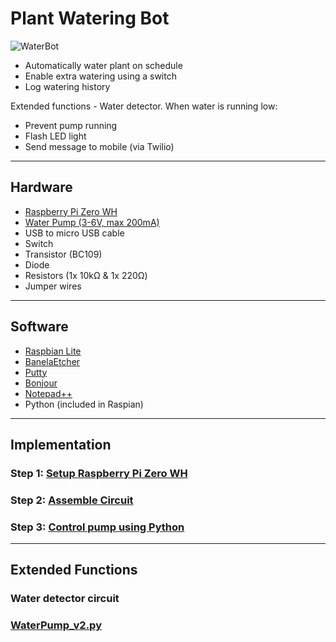 # Plant Watering Bot

![WaterBot](https://github.com/cspoppuppy/PlantWatering/blob/master/WaterBot.JPG)

* Automatically water plant on schedule
* Enable extra watering using a switch
* Log watering history



Extended functions - Water detector. When water is running low:
* Prevent pump running 
* Flash LED light
* Send message to mobile (via Twilio)

-------------------------------------------------------------------------------------
## Hardware

* [Raspberry Pi Zero WH](https://thepihut.com/products/raspberry-pi-zero-w) 
* [Water Pump (3-6V, max 200mA)](https://uk.banggood.com/Excellway-Mini-Micro-Submersible-Motor-Pump-Water-Pumps-DC-3-6V-100LH-Low-p-1249338.html?rmmds=search&ID=514182&cur_warehouse=CN) 
* USB to micro USB cable
* Switch
* Transistor (BC109)
* Diode
* Resistors (1x 10kΩ & 1x 220Ω)
* Jumper wires

-------------------------------------------------------------------------------------
## Software

* [Raspbian Lite](https://www.raspberrypi.org/downloads/raspbian/)
* [BanelaEtcher](https://www.balena.io/etcher/)
* [Putty](https://www.putty.org/)
* [Bonjour](https://support.apple.com/kb/DL999?locale=en_GB)
* [Notepad++](https://notepad-plus-plus.org/downloads/)
* Python (included in Raspian)

-------------------------------------------------------------------------------------
## Implementation

### Step 1: [Setup Raspberry Pi Zero WH](https://github.com/cspoppuppy/PlantWatering/wiki/Setup-Raspberry-Pi-(headless))


### Step 2: [Assemble Circuit](https://github.com/cspoppuppy/PlantWatering/wiki/Assemble-Circuit)


### Step 3: [Control pump using Python](https://github.com/cspoppuppy/PlantWatering/wiki/Control-pump-using-Python)

-------------------------------------------------------------------------------------
## Extended Functions

### Water detector circuit

### [WaterPump_v2.py](https://github.com/cspoppuppy/PlantWatering/blob/master/WaterPump_v2.py)

